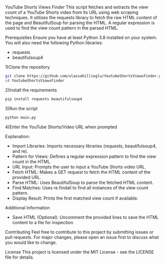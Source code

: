 YouTube Shorts Views Finder
This script fetches and extracts the view count of a YouTube Shorts video from its URL using web scraping techniques. It utilizes the requests library to fetch the raw HTML content of the page and BeautifulSoup for parsing the HTML. A regular expression is used to find the view count pattern in the parsed HTML.

Prerequisites
Ensure you have at least Python 3.8 installed on your system. You will also need the following Python libraries:

- requests
- beautifulsoup4

1)Clone the repository

```bash
git clone https://github.com/ulassahillioglu/YoutubeShortsViewsFinder.git
cd YoutubeShortsViewsFinder
```

2)Install the requirements
```bash
pip install requests beautifulsoup4
```

3)Run the script
```bash
python main.py
```
4)Enter the YouTube Shorts/Video URL when prompted

Explanation:
* Import Libraries: Imports necessary libraries (requests, beautifulsoup4, and re).
* Pattern for Views: Defines a regular expression pattern to find the view count in the HTML.
* URL Input: Prompts the user to input a YouTube Shorts video URL.
* Fetch HTML: Makes a GET request to fetch the HTML content of the provided URL.
* Parse HTML: Uses BeautifulSoup to parse the fetched HTML content.
* Find Matches: Uses re.findall to find all instances of the view count pattern.
* Display Result: Prints the first matched view count if available.

Additional Information
- Save HTML (Optional): Uncomment the provided lines to save the HTML content to a file for inspection

Contributing
Feel free to contribute to this project by submitting issues or pull requests. For major changes, please open an issue first to discuss what you would like to change.

License
This project is licensed under the MIT License - see the LICENSE file for details.

